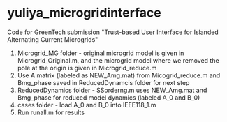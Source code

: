 # yuliya_microgridinterface

Code for GreenTech submission "Trust-based User Interface for Islanded Alternating Current Microgrids"

1. Microgrid_MG folder - original microgrid model is given in Microgrid_Original.m, and the microgrid model where we removed the pole at the origin is given in Microgrid_reduce.m
2. Use A matrix (labeled as NEW_Amg.mat) from Micogrid_reduce.m and Bmg_phase saved in ReducedDynamcis folder for next step
3. ReducedDynamics folder - SSorderng.m uses NEW_Amg.mat and Bmg_phase for reduced model dynamics (labeled A_0 and B_0)
4. cases folder - load A_0 and B_0 into IEEE118_1.m
5. Run runall.m for results
